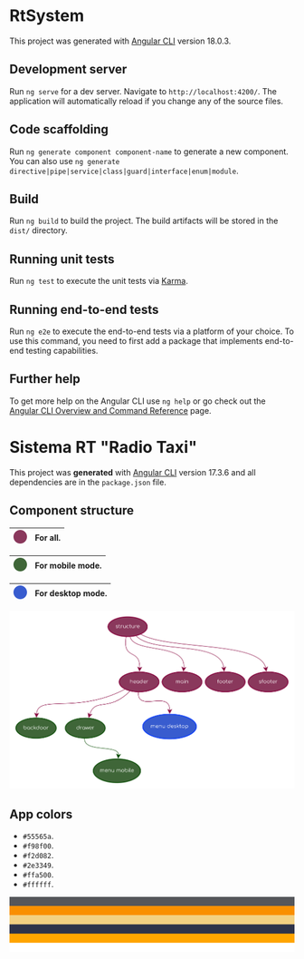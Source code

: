 # RtSystem

This project was generated with [Angular CLI](https://github.com/angular/angular-cli) version 18.0.3.

## Development server

Run `ng serve` for a dev server. Navigate to `http://localhost:4200/`. The application will automatically reload if you change any of the source files.

## Code scaffolding

Run `ng generate component component-name` to generate a new component. You can also use `ng generate directive|pipe|service|class|guard|interface|enum|module`.

## Build

Run `ng build` to build the project. The build artifacts will be stored in the `dist/` directory.

## Running unit tests

Run `ng test` to execute the unit tests via [Karma](https://karma-runner.github.io).

## Running end-to-end tests

Run `ng e2e` to execute the end-to-end tests via a platform of your choice. To use this command, you need to first add a package that implements end-to-end testing capabilities.

## Further help

To get more help on the Angular CLI use `ng help` or go check out the [Angular CLI Overview and Command Reference](https://angular.dev/tools/cli) page.

# Sistema RT "Radio Taxi"

This project was **generated** with [Angular CLI](https://github.com/angular/angular-cli) version 17.3.6 and all dependencies are in the `package.json` file.

## Component structure

| ![Diagrama de componentes](public/diagram/a.svg) | For all. |
|:------------------------------------------------:|:--------:|

| ![Diagrama de componentes](public/diagram/b.svg) | For mobile mode. |
|:------------------------------------------------:|:----------------:|

| ![Diagrama de componentes](public/diagram/c.svg) | For desktop mode. |
|:------------------------------------------------:|:-----------------:|

![Diagrama de componentes](public/diagram/component-diagram.svg)

## App colors

- `#55565a`.
- `#f98f00`.
- `#f2d082`.
- `#2e3349`.
- `#ffa500`.
- `#ffffff`.

![Diagrama de componentes](public/diagram/colors.svg)

<br>
